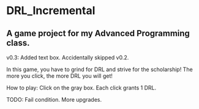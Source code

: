 # DRL_Incremental
 
A game project for my Advanced Programming class.
--------------------

v0.3: Added text box.
Accidentally skipped v0.2.

In this game, you have to grind for DRL and strive for the scholarship! The more you click, the more DRL you will get!

How to play: Click on the gray box. Each click grants 1 DRL.

TODO: Fail condition. More upgrades.
